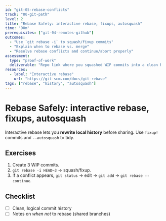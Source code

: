 ```yaml
---
id: "git-05-rebase-conflicts"
track: "00-git-path"
level: 2
title: "Rebase Safely: interactive rebase, fixups, autosquash"
time: "90m"
prerequisites: ["git-04-remotes-github"]
outcomes:
  - "Use `git rebase -i` to squash/fixup commits"
  - "Explain when to rebase vs. merge"
  - "Resolve rebase conflicts and continue/abort properly"
assessment:
  type: "proof-of-work"
  deliverable: "Repo link where you squashed WIP commits into a clean history, with notes on conflict resolution"
resources:
  - label: "Interactive rebase"
    url: "https://git-scm.com/docs/git-rebase"
tags: ["rebase", "history", "autosquash"]
---
```


# Rebase Safely: interactive rebase, fixups, autosquash

Interactive rebase lets you **rewrite local history** before sharing. Use `fixup!` commits and `--autosquash` to tidy.

## Exercises

1) Create 3 WIP commits.
2) `git rebase -i HEAD~3` → squash/fixup.
3) If a conflict appears, `git status` → edit → `git add` → `git rebase --continue`.

## Checklist

- [ ] Clean, logical commit history
- [ ] Notes on *when not* to rebase (shared branches)